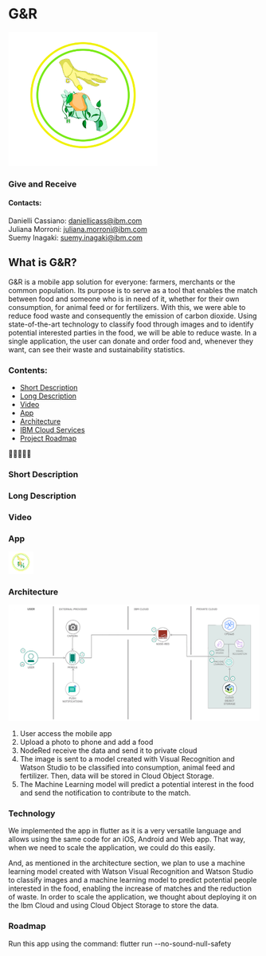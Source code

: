 # G&R 

<img src="/images/logo.png" width="300"/>

### Give and Receive 

#### Contacts:</br>
Danielli Cassiano: <daniellicass@ibm.com> </br>
Juliana Morroni: <juliana.morroni@ibm.com> </br>
Suemy Inagaki: <suemy.inagaki@ibm.com>


## What is G&R?
G&R is a mobile app solution for everyone: farmers, merchants or the common population. Its purpose is to serve as a tool that enables the match between food and someone who is in need of it, whether for their own consumption, for animal feed or for fertilizers. With this, we were able to reduce food waste and consequently the emission of carbon dioxide. Using state-of-the-art technology to classify food through images and to identify potential interested parties in the food, we will be able to reduce waste. In a single application, the user can donate and order food and, whenever they want, can see their waste and sustainability statistics.

### Contents:

- [Short Description](#short%20description)
- [Long Description](#long%20description)
- [Video](#video)
- [App](#app)
- [Architecture](#architecture)
- [IBM Cloud Services](#technology)
- [Project Roadmap](#roadmap)



🍎🤝👨‍🌾🌱
### Short Description

### Long Description


### Video


### App
[<img src="/images/logo.png" width="50"/>](https://suemy-inagaki.github.io/#/)

### Architecture
![Architecture](/images/architecture.png)

1) User access the mobile app
2) Upload a photo to phone and add a food
3) NodeRed receive the data and send it to private cloud
4) The image is sent to a model created with Visual Recognition and Watson Studio to be classified into consumption, animal feed and fertilizer. Then, data will be stored in Cloud Object Storage. 
5) The Machine Learning model will predict a potential interest in the food and send the notification to contribute to the match. 
### Technology

We implemented the app in flutter as it is a very versatile language and allows using the same code for an iOS, Android and Web app. That way, when we need to scale the application, we could do this easily.

And, as mentioned in the architecture section, we plan to use a machine learning model created with Watson Visual Recognition and Watson Studio to classify images and a machine learning model to predict potential people interested in the food, enabling the increase of matches and the reduction of waste. In order to scale the application, we thought about deploying it on the Ibm Cloud and using Cloud Object Storage to store the data.

### Roadmap 


Run this app using the command: flutter run --no-sound-null-safety





